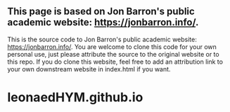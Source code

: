 This page is based on Jon Barron's public academic website: https://jonbarron.info/.
----
This is the source code to Jon Barron's public academic website: https://jonbarron.info/. You are welcome to clone this code for your own personal use, just please attribute the source to the original website or to this repo. If you do clone this website, feel free to add an attribution link to your own downstream website in index.html if you want.
# leonaedHYM.github.io
